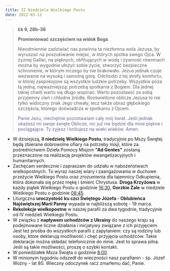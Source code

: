 ```yaml
---
title: II Niedziela Wielkiego Postu
date: 2022-03-13
---
```


> **Łk 9, 28b-36**
>
> **Promieniować szczęściem na widok Boga**
>
> Nieodmiennie zadziwiać nas powinna ta niezłomna wola Jezusa, by wyruszać na poszukiwanie miejsc, w których spotka swego Ojca. W żyznej Galilei, na pięknych, obfitujących w wodę i żywność równinach można by wygodnie ułożyć sobie życie, stworzyć bezpieczne schronienie, w którym niczego by nie brakowało. Jezus jednak czuje wezwanie na wysoką i samotną górę. Odchodzi z tej strefy komfortu, w której zaspokojone są wszystkie ludzkie potrzeby. Wszystkie poza tą jedną, najważniejszą: potrzebą spotkania z Bogiem. Dla jednej takiej chwili warto się długo wspinać. Warto pozostawić za sobą przyjemny cień i chłodne źródła. Rozświetlone oblicze Jezusa to nie tylko widoczny znak Jego chwały, lecz także obraz głębokiego szczęścia, którego doświadcza w spotkaniu z Ojcem.
>
> <span style="color: #666699;"> Panie Jezu, niechętnie pozostawiam cały mój świat. Jeśli jednak ukażesz mi swoje święte Oblicze, nic już nie będzie dla mnie piękne i pociągające. Ty żyjesz i królujesz na wieki wieków. Amen.
> &nbsp;

- W dzisiejszą, **II niedzielę Wielkiego Postu**, tradycyjnie po Mszy Świętej będą zbierane dobrowolne ofiary na potrzeby misji, które za pośrednictwem Dzieła Pomocy Misjom **"Ad Gentes"** zostaną przeznaczone na realizację projektów ewangelizacyjnych i humanitarnych.
- Zachęcam serdecznie i zapraszam do udziału w nabożeństwach wielkopostnych. To wyraz naszej wiary i zaangażowania w duchowe przeżycie Wielkiego Postu oraz zrozumienia dla tajemnicy Odkupienia, która dokonała się przez mękę i śmierć Chrystusa. **Droga Krzyżowa** w każdy piątek Wielkiego Postu o godzinie <u>16:30</u>, **Gorzkie Żale** w niedziele Wielkiego Postu o godzinie <u>08:45</u>.
- Liturgczna **uroczystość ku czci Świętego Józefa - Oblubieńca Najświętszej Marii Panny** wypada w najbliższą sobotę - 19 marca.
- **Rekolekcje wielkopostne** w naszej parafii za dwa tygodnie, tradycyjnie od IV niedzieli Wielkiego Postu.
- W związku z **napływem uchodźców z Ukrainy** do naszego kraju są podejmowane liczne działania i inicjatywy związane z ich przyjęciem. Jest też prośba do wszystkich parafii z zapytaniem: czy są rodziny lub osoby, które deklarują możlliwość i chęć przyjęcia uchodźców. Takie deklaracje można składać telefonicznie do mnie. Jest to sprawa pilna. Jeśli są takie możliwości, proszę o szybki kontakt.
- W poniedziałek Msza Święta o godzinie <u>8:00</u>.
- W minionym tygodniu odszedł do wieczności nasz parafianin - śp. Józef Woźny - lat 80. Wieczny odoczynek racz zmarłemu dać, Panie.
